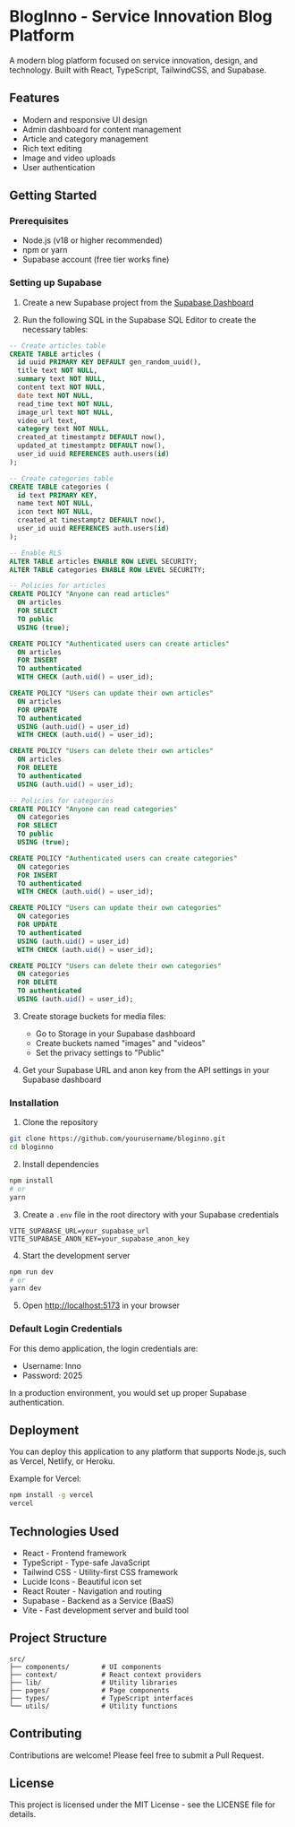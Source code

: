 # BlogInno - Service Innovation Blog Platform

A modern blog platform focused on service innovation, design, and technology. Built with React, TypeScript, TailwindCSS, and Supabase.

## Features

- Modern and responsive UI design
- Admin dashboard for content management
- Article and category management
- Rich text editing
- Image and video uploads
- User authentication

## Getting Started

### Prerequisites

- Node.js (v18 or higher recommended)
- npm or yarn
- Supabase account (free tier works fine)

### Setting up Supabase

1. Create a new Supabase project from the [Supabase Dashboard](https://app.supabase.com/)

2. Run the following SQL in the Supabase SQL Editor to create the necessary tables:

```sql
-- Create articles table
CREATE TABLE articles (
  id uuid PRIMARY KEY DEFAULT gen_random_uuid(),
  title text NOT NULL,
  summary text NOT NULL,
  content text NOT NULL,
  date text NOT NULL,
  read_time text NOT NULL,
  image_url text NOT NULL,
  video_url text,
  category text NOT NULL,
  created_at timestamptz DEFAULT now(),
  updated_at timestamptz DEFAULT now(),
  user_id uuid REFERENCES auth.users(id)
);

-- Create categories table
CREATE TABLE categories (
  id text PRIMARY KEY,
  name text NOT NULL,
  icon text NOT NULL,
  created_at timestamptz DEFAULT now(),
  user_id uuid REFERENCES auth.users(id)
);

-- Enable RLS
ALTER TABLE articles ENABLE ROW LEVEL SECURITY;
ALTER TABLE categories ENABLE ROW LEVEL SECURITY;

-- Policies for articles
CREATE POLICY "Anyone can read articles"
  ON articles
  FOR SELECT
  TO public
  USING (true);

CREATE POLICY "Authenticated users can create articles"
  ON articles
  FOR INSERT
  TO authenticated
  WITH CHECK (auth.uid() = user_id);

CREATE POLICY "Users can update their own articles"
  ON articles
  FOR UPDATE
  TO authenticated
  USING (auth.uid() = user_id)
  WITH CHECK (auth.uid() = user_id);

CREATE POLICY "Users can delete their own articles"
  ON articles
  FOR DELETE
  TO authenticated
  USING (auth.uid() = user_id);

-- Policies for categories
CREATE POLICY "Anyone can read categories"
  ON categories
  FOR SELECT
  TO public
  USING (true);

CREATE POLICY "Authenticated users can create categories"
  ON categories
  FOR INSERT
  TO authenticated
  WITH CHECK (auth.uid() = user_id);

CREATE POLICY "Users can update their own categories"
  ON categories
  FOR UPDATE
  TO authenticated
  USING (auth.uid() = user_id)
  WITH CHECK (auth.uid() = user_id);

CREATE POLICY "Users can delete their own categories"
  ON categories
  FOR DELETE
  TO authenticated
  USING (auth.uid() = user_id);
```

3. Create storage buckets for media files:
   - Go to Storage in your Supabase dashboard
   - Create buckets named "images" and "videos"
   - Set the privacy settings to "Public"

4. Get your Supabase URL and anon key from the API settings in your Supabase dashboard

### Installation

1. Clone the repository
```bash
git clone https://github.com/yourusername/bloginno.git
cd bloginno
```

2. Install dependencies
```bash
npm install
# or
yarn
```

3. Create a `.env` file in the root directory with your Supabase credentials
```
VITE_SUPABASE_URL=your_supabase_url
VITE_SUPABASE_ANON_KEY=your_supabase_anon_key
```

4. Start the development server
```bash
npm run dev
# or
yarn dev
```

5. Open [http://localhost:5173](http://localhost:5173) in your browser

### Default Login Credentials

For this demo application, the login credentials are:
- Username: Inno
- Password: 2025

In a production environment, you would set up proper Supabase authentication.

## Deployment

You can deploy this application to any platform that supports Node.js, such as Vercel, Netlify, or Heroku.

Example for Vercel:
```bash
npm install -g vercel
vercel
```

## Technologies Used

- React - Frontend framework
- TypeScript - Type-safe JavaScript
- Tailwind CSS - Utility-first CSS framework
- Lucide Icons - Beautiful icon set
- React Router - Navigation and routing
- Supabase - Backend as a Service (BaaS)
- Vite - Fast development server and build tool

## Project Structure

```
src/
├── components/        # UI components
├── context/           # React context providers
├── lib/               # Utility libraries
├── pages/             # Page components
├── types/             # TypeScript interfaces
└── utils/             # Utility functions
```

## Contributing

Contributions are welcome! Please feel free to submit a Pull Request.

## License

This project is licensed under the MIT License - see the LICENSE file for details.
